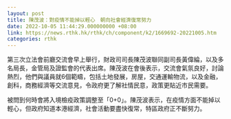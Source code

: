 ```yaml
---
layout: post
title: 陳茂波：對疫情不能掉以輕心　朝向社會經濟復常努力
date: 2022-10-05 11:44:29.000000000 +08:00
link: https://news.rthk.hk/rthk/ch/component/k2/1669692-20221005.htm
categories: rthk
---
```


第三次立法會前廳交流會早上舉行，財政司司長陳茂波聯同副司長黃偉綸，以及多名局長，金管局及證監會的代表出席。陳茂波在會後表示，交流會氣氛良好，討論熱烈，他們與議員就6個範疇，包括土地發展，房屋，交通運輸物流，以及金融，創科，商務經濟等交流意見，令政府更了解社情民意，政策更貼近市民需要。

被問到何時會將入境檢疫政策調整至「0+0」。陳茂波表示，在疫情方面不能掉以輕心，但政府知道本港經濟，社會活動要盡快復常，特區政府正不斷努力。
